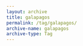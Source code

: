 ```yaml
---
layout: archive
title: galapagos
permalink: /tag/galapagos/
archive-name: galapagos
archive-type: Tag
---
```

